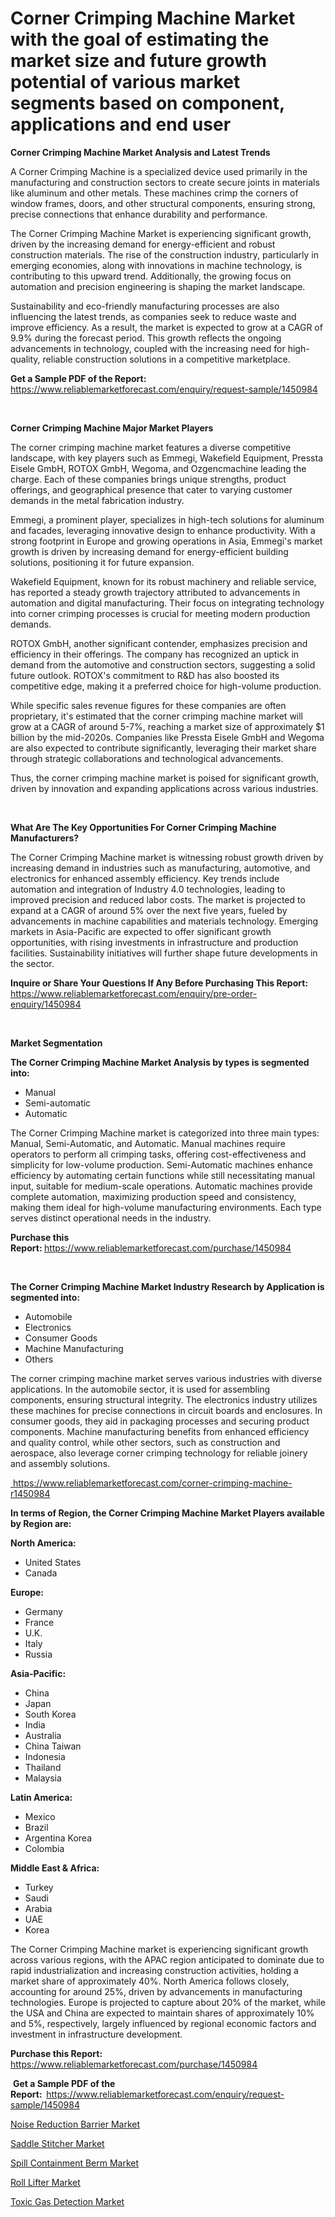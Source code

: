 <p><h1>Corner Crimping Machine Market with the goal of estimating the market size and future growth potential of various market segments based on component, applications and end user</h1></p><p><strong>Corner Crimping Machine Market Analysis and Latest Trends</strong></p>
<p><p>A Corner Crimping Machine is a specialized device used primarily in the manufacturing and construction sectors to create secure joints in materials like aluminum and other metals. These machines crimp the corners of window frames, doors, and other structural components, ensuring strong, precise connections that enhance durability and performance. </p><p>The Corner Crimping Machine Market is experiencing significant growth, driven by the increasing demand for energy-efficient and robust construction materials. The rise of the construction industry, particularly in emerging economies, along with innovations in machine technology, is contributing to this upward trend. Additionally, the growing focus on automation and precision engineering is shaping the market landscape. </p><p>Sustainability and eco-friendly manufacturing processes are also influencing the latest trends, as companies seek to reduce waste and improve efficiency. As a result, the market is expected to grow at a CAGR of 9.9% during the forecast period. This growth reflects the ongoing advancements in technology, coupled with the increasing need for high-quality, reliable construction solutions in a competitive marketplace.</p></p>
<p><strong>Get a Sample PDF of the Report:&nbsp;</strong> <a href="https://www.reliablemarketforecast.com/enquiry/request-sample/1450984?utm_campaign=1080&utm_medium=2&utm_source=Github&utm_content=ia&utm_term=09042025&utm_id=corner-crimping-machine">https://www.reliablemarketforecast.com/enquiry/request-sample/1450984</a></p>
<p>&nbsp;</p>
<p><strong>Corner Crimping Machine Major Market Players</strong></p>
<p><p>The corner crimping machine market features a diverse competitive landscape, with key players such as Emmegi, Wakefield Equipment, Pressta Eisele GmbH, ROTOX GmbH, Wegoma, and Ozgencmachine leading the charge. Each of these companies brings unique strengths, product offerings, and geographical presence that cater to varying customer demands in the metal fabrication industry.</p><p>Emmegi, a prominent player, specializes in high-tech solutions for aluminum and facades, leveraging innovative design to enhance productivity. With a strong footprint in Europe and growing operations in Asia, Emmegi's market growth is driven by increasing demand for energy-efficient building solutions, positioning it for future expansion.</p><p>Wakefield Equipment, known for its robust machinery and reliable service, has reported a steady growth trajectory attributed to advancements in automation and digital manufacturing. Their focus on integrating technology into corner crimping processes is crucial for meeting modern production demands.</p><p>ROTOX GmbH, another significant contender, emphasizes precision and efficiency in their offerings. The company has recognized an uptick in demand from the automotive and construction sectors, suggesting a solid future outlook. ROTOX's commitment to R&D has also boosted its competitive edge, making it a preferred choice for high-volume production.</p><p>While specific sales revenue figures for these companies are often proprietary, it's estimated that the corner crimping machine market will grow at a CAGR of around 5-7%, reaching a market size of approximately $1 billion by the mid-2020s. Companies like Pressta Eisele GmbH and Wegoma are also expected to contribute significantly, leveraging their market share through strategic collaborations and technological advancements.</p><p>Thus, the corner crimping machine market is poised for significant growth, driven by innovation and expanding applications across various industries.</p></p>
<p>&nbsp;</p>
<p><strong>What Are The Key Opportunities For Corner Crimping Machine Manufacturers?</strong></p>
<p><p>The Corner Crimping Machine market is witnessing robust growth driven by increasing demand in industries such as manufacturing, automotive, and electronics for enhanced assembly efficiency. Key trends include automation and integration of Industry 4.0 technologies, leading to improved precision and reduced labor costs. The market is projected to expand at a CAGR of around 5% over the next five years, fueled by advancements in machine capabilities and materials technology. Emerging markets in Asia-Pacific are expected to offer significant growth opportunities, with rising investments in infrastructure and production facilities. Sustainability initiatives will further shape future developments in the sector.</p></p>
<p><strong>Inquire or Share Your Questions If Any Before Purchasing This Report:</strong> <a href="https://www.reliablemarketforecast.com/enquiry/pre-order-enquiry/1450984?utm_campaign=1080&utm_medium=2&utm_source=Github&utm_content=ia&utm_term=09042025&utm_id=corner-crimping-machine">https://www.reliablemarketforecast.com/enquiry/pre-order-enquiry/1450984</a></p>
<p>&nbsp;</p>
<p><strong>Market Segmentation</strong></p>
<p><strong>The Corner Crimping Machine Market Analysis by types is segmented into:</strong></p>
<p><ul><li>Manual</li><li>Semi-automatic</li><li>Automatic</li></ul></p>
<p><p>The Corner Crimping Machine market is categorized into three main types: Manual, Semi-Automatic, and Automatic. Manual machines require operators to perform all crimping tasks, offering cost-effectiveness and simplicity for low-volume production. Semi-Automatic machines enhance efficiency by automating certain functions while still necessitating manual input, suitable for medium-scale operations. Automatic machines provide complete automation, maximizing production speed and consistency, making them ideal for high-volume manufacturing environments. Each type serves distinct operational needs in the industry.</p></p>
<p><strong>Purchase this Report:&nbsp;</strong><a href="https://www.reliablemarketforecast.com/purchase/1450984?utm_campaign=1080&utm_medium=2&utm_source=Github&utm_content=ia&utm_term=09042025&utm_id=corner-crimping-machine">https://www.reliablemarketforecast.com/purchase/1450984</a></p>
<p>&nbsp;</p>
<p><strong>The Corner Crimping Machine Market Industry Research by Application is segmented into:</strong></p>
<p><ul><li>Automobile</li><li>Electronics</li><li>Consumer Goods</li><li>Machine Manufacturing</li><li>Others</li></ul></p>
<p><p>The corner crimping machine market serves various industries with diverse applications. In the automobile sector, it is used for assembling components, ensuring structural integrity. The electronics industry utilizes these machines for precise connections in circuit boards and enclosures. In consumer goods, they aid in packaging processes and securing product components. Machine manufacturing benefits from enhanced efficiency and quality control, while other sectors, such as construction and aerospace, also leverage corner crimping technology for reliable joinery and assembly solutions.</p></p>
<p><a href="https://www.reliablemarketforecast.com/corner-crimping-machine-r1450984?utm_campaign=1080&utm_medium=2&utm_source=Github&utm_content=ia&utm_term=09042025&utm_id=corner-crimping-machine">&nbsp;https://www.reliablemarketforecast.com/corner-crimping-machine-r1450984</a></p>
<p><strong>In terms of Region, the Corner Crimping Machine Market Players available by Region are:</strong></p>
<p>
    <p> <strong> North America: </strong>
        <ul>
            <li>United States</li>
            <li>Canada</li>
        </ul>
        </p> 
    <p> <strong> Europe: </strong>
        <ul>
            <li>Germany</li>
            <li>France</li>
            <li>U.K.</li>
            <li>Italy</li>
            <li>Russia</li>
        </ul>
        </p> 
    <p> <strong> Asia-Pacific: </strong>
        <ul>
            <li>China</li>
            <li>Japan</li>
            <li>South Korea</li>
            <li>India</li>
            <li>Australia</li>
            <li>China Taiwan</li>
            <li>Indonesia</li>
            <li>Thailand</li>
            <li>Malaysia</li>
        </ul>
        </p> 
    <p> <strong> Latin America: </strong>
        <ul>
            <li>Mexico</li>
            <li>Brazil</li>
            <li>Argentina Korea</li>
            <li>Colombia</li>
        </ul>
        </p> 
    <p> <strong> Middle East & Africa: </strong>
        <ul>
            <li>Turkey</li>
            <li>Saudi</li>
            <li>Arabia</li>
            <li>UAE</li>
            <li>Korea</li>
        </ul>
    </p>
    </p>
<p><p>The Corner Crimping Machine market is experiencing significant growth across various regions, with the APAC region anticipated to dominate due to rapid industrialization and increasing construction activities, holding a market share of approximately 40%. North America follows closely, accounting for around 25%, driven by advancements in manufacturing technologies. Europe is projected to capture about 20% of the market, while the USA and China are expected to maintain shares of approximately 10% and 5%, respectively, largely influenced by regional economic factors and investment in infrastructure development.</p></p>
<p><strong>Purchase this Report: </strong><a href="https://www.reliablemarketforecast.com/purchase/1450984?utm_campaign=1080&utm_medium=2&utm_source=Github&utm_content=ia&utm_term=09042025&utm_id=corner-crimping-machine">https://www.reliablemarketforecast.com/purchase/1450984</a></p>
<p>&nbsp;<strong>Get a Sample PDF of the Report:&nbsp;&nbsp;</strong><a href="https://www.reliablemarketforecast.com/enquiry/request-sample/1450984?utm_campaign=1080&utm_medium=2&utm_source=Github&utm_content=ia&utm_term=09042025&utm_id=corner-crimping-machine">https://www.reliablemarketforecast.com/enquiry/request-sample/1450984</a></p>
<p><strong></strong></p>
<p><p><a href="https://github.com/saqafidrahea/Market-Research-Report-List-1/blob/main/noise-reduction-barrier-market.md?utm_campaign=1080&utm_medium=2&utm_source=Github&utm_content=ia&utm_term=09042025&utm_id=corner-crimping-machine">Noise Reduction Barrier Market</a></p><p><a href="https://github.com/eimutelufta/Market-Research-Report-List-1/blob/main/saddle-stitcher-market.md?utm_campaign=1080&utm_medium=2&utm_source=Github&utm_content=ia&utm_term=09042025&utm_id=corner-crimping-machine">Saddle Stitcher Market</a></p><p><a href="https://github.com/afghatakito29/Market-Research-Report-List-1/blob/main/spill-containment-berm-market.md?utm_campaign=1080&utm_medium=2&utm_source=Github&utm_content=ia&utm_term=09042025&utm_id=corner-crimping-machine">Spill Containment Berm Market</a></p><p><a href="https://github.com/onutsheinz/Market-Research-Report-List-1/blob/main/roll-lifter-market.md?utm_campaign=1080&utm_medium=2&utm_source=Github&utm_content=ia&utm_term=09042025&utm_id=corner-crimping-machine">Roll Lifter Market</a></p><p><a href="https://github.com/atawanyeze/Market-Research-Report-List-1/blob/main/toxic-gas-detection-market.md?utm_campaign=1080&utm_medium=2&utm_source=Github&utm_content=ia&utm_term=09042025&utm_id=corner-crimping-machine">Toxic Gas Detection Market</a></p></p>